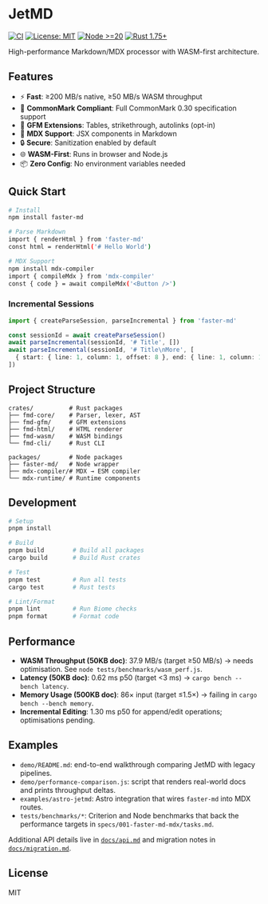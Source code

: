 # JetMD

[![CI](https://github.com/jp-knj/jetmd/actions/workflows/ci.yml/badge.svg)](https://github.com/jp-knj/jetmd/actions/workflows/ci.yml)
[![License: MIT](https://img.shields.io/badge/license-MIT-blue.svg)](#license)
[![Node >=20](https://img.shields.io/badge/node-%3E%3D20-43853d.svg)](package.json)
[![Rust 1.75+](https://img.shields.io/badge/rust-1.75%2B-orange.svg)](rust-toolchain.toml)

High-performance Markdown/MDX processor with WASM-first architecture.

## Features

- ⚡ **Fast**: ≥200 MB/s native, ≥50 MB/s WASM throughput
- 📝 **CommonMark Compliant**: Full CommonMark 0.30 specification support
- 🔧 **GFM Extensions**: Tables, strikethrough, autolinks (opt-in)
- 🎯 **MDX Support**: JSX components in Markdown
- 🔒 **Secure**: Sanitization enabled by default
- 🌐 **WASM-First**: Runs in browser and Node.js
- 📦 **Zero Config**: No environment variables needed

## Quick Start

```bash
# Install
npm install faster-md

# Parse Markdown
import { renderHtml } from 'faster-md'
const html = renderHtml('# Hello World')

# MDX Support
npm install mdx-compiler
import { compileMdx } from 'mdx-compiler'
const { code } = await compileMdx('<Button />')
```

### Incremental Sessions

```ts
import { createParseSession, parseIncremental } from 'faster-md'

const sessionId = await createParseSession()
await parseIncremental(sessionId, '# Title', [])
await parseIncremental(sessionId, '# Title\nMore', [
  { start: { line: 1, column: 1, offset: 8 }, end: { line: 1, column: 1, offset: 8 }, text: '\nMore' },
])
```

## Project Structure

```
crates/          # Rust packages
├── fmd-core/    # Parser, lexer, AST
├── fmd-gfm/     # GFM extensions
├── fmd-html/    # HTML renderer
├── fmd-wasm/    # WASM bindings
└── fmd-cli/     # Rust CLI

packages/        # Node packages  
├── faster-md/   # Node wrapper
├── mdx-compiler/# MDX → ESM compiler
└── mdx-runtime/ # Runtime components
```

## Development

```bash
# Setup
pnpm install

# Build
pnpm build        # Build all packages
cargo build       # Build Rust crates

# Test
pnpm test         # Run all tests
cargo test        # Rust tests

# Lint/Format
pnpm lint         # Run Biome checks
pnpm format       # Format code
```

## Performance

- **WASM Throughput (50KB doc)**: 37.9 MB/s (target ≥50 MB/s) → needs optimisation. See `node tests/benchmarks/wasm_perf.js`.
- **Latency (50KB doc)**: 0.62 ms p50 (target <3 ms) → `cargo bench --bench latency`.
- **Memory Usage (500KB doc)**: 86× input (target ≤1.5×) → failing in `cargo bench --bench memory`.
- **Incremental Editing**: 1.30 ms p50 for append/edit operations; optimisations pending.

## Examples

- `demo/README.md`: end-to-end walkthrough comparing JetMD with legacy pipelines.
- `demo/performance-comparison.js`: script that renders real-world docs and prints throughput deltas.
- `examples/astro-jetmd`: Astro integration that wires `faster-md` into MDX routes.
- `tests/benchmarks/*`: Criterion and Node benchmarks that back the performance targets in `specs/001-faster-md-mdx/tasks.md`.

Additional API details live in [`docs/api.md`](docs/api.md) and migration notes in [`docs/migration.md`](docs/migration.md).

## License

MIT
